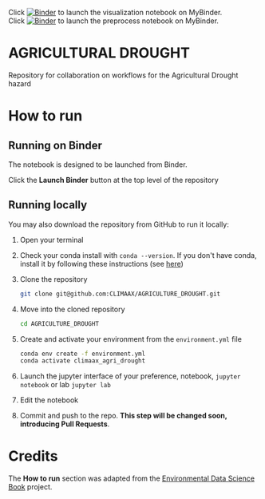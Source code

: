 Click [![Binder](https://mybinder.org/badge_logo.svg)](https://mybinder.org/v2/gh/CLIMAAX/HEAVY_RAINFALL/main?labpath=EXTREME_PRECIPITATION.ipynb) to launch the visualization notebook on MyBinder.<br>
Click [![Binder](https://mybinder.org/badge_logo.svg)](https://mybinder.org/v2/gh/CLIMAAX/HEAVY_RAINFALL/main?labpath=EXTREME_PRECIPITATION_preprocess.ipynb) to launch the preprocess notebook on MyBinder.

# AGRICULTURAL DROUGHT
Repository for collaboration on workflows for the Agricultural Drought hazard

# How to run

## Running on Binder
The notebook is designed to be launched from Binder. 

Click the **Launch Binder** button at the top level of the repository

## Running locally
You may also download the repository from GitHub to run it locally:
1. Open your terminal

2. Check your conda install with `conda --version`. If you don't have conda, install it by following these instructions (see [here](https://docs.conda.io/en/latest/miniconda.html))

3. Clone the repository
    ```bash
    git clone git@github.com:CLIMAAX/AGRICULTURE_DROUGHT.git
    ```

4. Move into the cloned repository
    ```bash
    cd AGRICULTURE_DROUGHT
    ```

5. Create and activate your environment from the `environment.yml` file
    ```bash
    conda env create -f environment.yml
    conda activate climaax_agri_drought
    ```  

6. Launch the jupyter interface of your preference, notebook, `jupyter notebook` or lab `jupyter lab`
7. Edit the notebook
8. Commit and push to the repo. **This step will be changed soon, introducing Pull Requests**.

# Credits
The **How to run** section was adapted from the [Environmental Data Science Book](https://edsbook.org/welcome.html) project.
